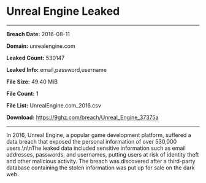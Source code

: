 # Unreal Engine Leaked

------------
**Breach Date:** 2016-08-11

**Domain:** unrealengine.com

**Leaked Count:** 530147

**Leaked Info:** email,password,username

**File Size:** 49.40 MiB

**File Count:** 1

**File List:** UnrealEngine.com_2016.csv

**Download:** https://9ghz.com/breach/Unreal_Engine_37375a

------------
In 2016, Unreal Engine, a popular game development platform, suffered a data breach that exposed the personal information of over 530,000 users.\n\nThe leaked data included sensitive information such as email addresses, passwords, and usernames, putting users at risk of identity theft and other malicious activity. The breach was discovered after a third-party database containing the stolen information was put up for sale on the dark web.
